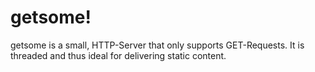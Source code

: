 # getsome!
getsome is a small, HTTP-Server that only supports GET-Requests.
It is threaded and thus ideal for delivering static content.
